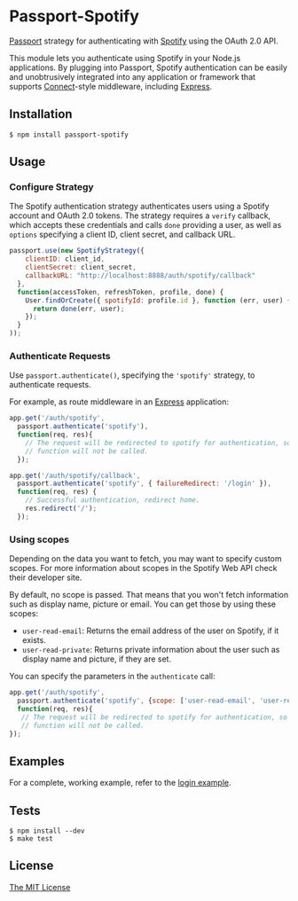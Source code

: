 # Passport-Spotify

[Passport](http://passportjs.org/) strategy for authenticating with [Spotify](http://www.spotify.com/)
using the OAuth 2.0 API.

This module lets you authenticate using Spotify in your Node.js applications.
By plugging into Passport, Spotify authentication can be easily and
unobtrusively integrated into any application or framework that supports
[Connect](http://www.senchalabs.org/connect/)-style middleware, including
[Express](http://expressjs.com/).

## Installation

    $ npm install passport-spotify

## Usage

### Configure Strategy

The Spotify authentication strategy authenticates users using a Spotify account
and OAuth 2.0 tokens.  The strategy requires a `verify` callback, which accepts
these credentials and calls `done` providing a user, as well as `options`
specifying a client ID, client secret, and callback URL.

```javascript
passport.use(new SpotifyStrategy({
    clientID: client_id,
    clientSecret: client_secret,
    callbackURL: "http://localhost:8888/auth/spotify/callback"
  },
  function(accessToken, refreshToken, profile, done) {
    User.findOrCreate({ spotifyId: profile.id }, function (err, user) {
      return done(err, user);
    });
  }
));
```

### Authenticate Requests

Use `passport.authenticate()`, specifying the `'spotify'` strategy, to
authenticate requests.

For example, as route middleware in an [Express](http://expressjs.com/)
application:

```javascript
app.get('/auth/spotify',
  passport.authenticate('spotify'),
  function(req, res){
    // The request will be redirected to spotify for authentication, so this
    // function will not be called.
  });

app.get('/auth/spotify/callback',
  passport.authenticate('spotify', { failureRedirect: '/login' }),
  function(req, res) {
    // Successful authentication, redirect home.
    res.redirect('/');
  });
```

### Using scopes

Depending on the data you want to fetch, you may want to specify custom scopes. For more information about scopes in the Spotify Web API check their developer site.

By default, no scope is passed. That means that you won't fetch information such as display name, picture or email. You can get those by using these scopes:

 - `user-read-email`: Returns the email address of the user on Spotify, if it exists.
 - `user-read-private`: Returns private information about the user such as display name and picture, if they are set.

You can specify the parameters in the `authenticate` call:

```javascript
app.get('/auth/spotify',
  passport.authenticate('spotify', {scope: ['user-read-email', 'user-read-private'] }),
  function(req, res){
   // The request will be redirected to spotify for authentication, so this
   // function will not be called.
});
```

## Examples

For a complete, working example, refer to the [login example](https://github.com/jmperez/passport-spotify/tree/master/examples/login).

## Tests

    $ npm install --dev
    $ make test

## License

[The MIT License](http://opensource.org/licenses/MIT)
